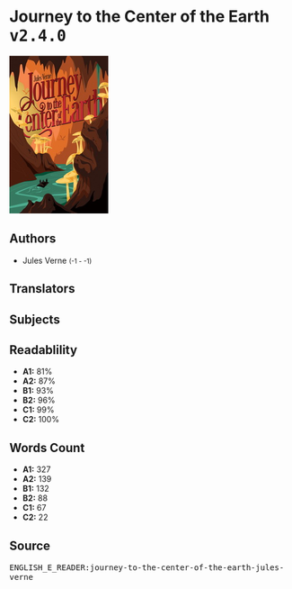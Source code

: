 # Journey to the Center of the Earth <kbd>v2.4.0</kbd>

![](./cover.medium.jpg "")

## Authors


 - Jules Verne <small>(-1 - -1)</small>

## Translators



## Subjects



## Readablility


 - **A1:** 81%
 - **A2:** 87%
 - **B1:** 93%
 - **B2:** 96%
 - **C1:** 99%
 - **C2:** 100%

## Words Count


 - **A1:** 327
 - **A2:** 139
 - **B1:** 132
 - **B2:** 88
 - **C1:** 67
 - **C2:** 22

## Source


<kbd>ENGLISH_E_READER:journey-to-the-center-of-the-earth-jules-verne</kbd>
